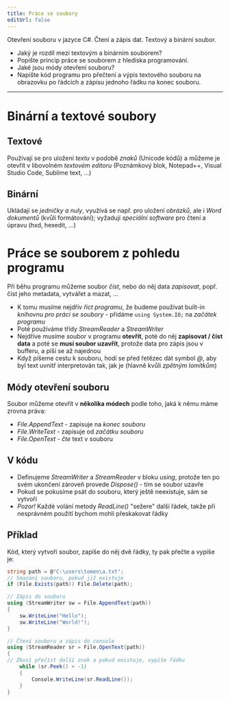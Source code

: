 ```yaml
---
title: Práce se soubory
editUrl: false
---
```


Otevření souboru v jazyce C#. Čtení a zápis dat. Textový a binární soubor.

* Jaký je rozdíl mezi textovým a binárním souborem?
* Popište princip práce se souborem z hlediska programování.
* Jaké jsou módy otevření souboru?
* Napište kód programu pro přečtení a výpis textového souboru na obrazovku po řádcích a zápisu jednoho řádku na konec souboru.

***

# Binární a textové soubory

## Textové

Používají se pro uložení *textu* v podobě *znaků* (Unicode kódů) a můžeme je otevřít v libovolném *textovém editoru* (Poznámkový blok, Notepad++, Visual Studio Code, Sublime text, ...)

## Binární

Ukládají se *jedničky a nuly*, využívá se např. pro uložení *obrázků*, ale i *Word dokumentů* (kvůli formátování); vyžadují *speciální software* pro čtení a úpravu (hxd, hexedit, ...)

# Práce se souborem z pohledu programu

Při běhu programu můžeme soubor *číst*, nebo do něj data *zapisovat*, popř. číst jeho metadata, vytvářet a mazat, ...

* K tomu musíme nejdřív *říct programu*, že budeme používat built-in *knihovnu pro práci se soubory* - přidáme `using System.IO;` na *začátek programu*
* Poté používáme třídy *StreamReader* a *StreamWriter*
* Nejdříve musíme soubor v programu **otevřít**, poté do něj **zapisovat / číst data** a poté se **musí soubor uzavřít**, protože data pro zápis jsou v bufferu, a píší se až najednou
* Když píšeme cestu k souboru, hodí se před řetězec dát symbol *@*, aby byl text uvnitř interpretován tak, jak je (hlavně kvůli *zpětným lomítkům*)

## Módy otevření souboru

Soubor můžeme otevřít v **několika módech** podle toho, jaká k němu máme zrovna práva:

* *File.AppendText* - zapisuje na *konec souboru*
* *File.WriteText* - zapisuje od *začátku souboru*
* *File.OpenText* - *čte* text v souboru

## V kódu

* Definujeme *StreamWriter* a *StreamReader* v bloku *using*, protože ten po svém ukončení zároveň provede *Dispose()* - tím se soubor uzavře
* Pokud se pokusíme psát do souboru, který ještě neexistuje, sám se vytvoří
* *Pozor!* Každé volání metody *ReadLine()* "sežere" další řádek, takže při nesprávném použití bychom mohli přeskakovat řádky

## Příklad

Kód, který vytvoří soubor, zapíše do něj dvě řádky, ty pak přečte a vypíše je:

```cs
string path = @"C:\users\tomen\a.txt";
// Smazání souboru, pokud již existuje
if (File.Exists(path)) File.Delete(path);

// Zápis do souboru
using (StreamWriter sw = File.AppendText(path))
{
	sw.WriteLine("Hello");
	sw.WriteLine("World!");
}

// Čtení souboru a zápis do console
using (StreamReader sr = File.OpenText(path))
{
// Zkusí přečíst další znak a pokud existuje, vypíše řádku
	while (sr.Peek() > -1) 
	{
		Console.WriteLine(sr.ReadLine());
	}
}
```
